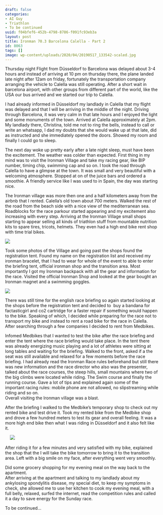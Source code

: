 ```yaml
---
draft: false
categories:
- AI Guy
- Triathlon
- To be continued
uuid: f04bfef6-452b-4798-8786-f091fc93eb3a
layout: post
title: Ironman 70.3 Barcelona Calella - Part 2
id: 8063
tags: []
image: wp-content/uploads/2020/04/20190517_133542-scaled.jpg
---
```


Thursday night Flight from Düsseldorf to Barcelona was delayed about 3-4 hours and instead of arriving at 10 pm on thursday there, the plane landed late night after 12am on friday, fortunately the transportation company arranging the vehicle to Calella was still operating. After a short wait in barcelona airport, with other groups from different part of the world, like the USA our bus arrived and we started our trip to Calella.

I had already informed in Düsseldorf my landlady in Calella that my flight was delayed and that I will be arriving in the middle of the night. Driving through Barcelona, it was very calm in that late hours and I enjoyed the light and some monuments of the town. Arrived at Calella approximately at 2pm. My landlady there, Christina, told me not to ring the bells, instead to call or write an whatsapp, I dad my doubts that she would wake up at that late, did as instructed and she immediately opened the doors. Showed my room and finally I could go to sleep.

The next day woke up pretty early after a late night sleep, must have been the excitement. The weather was colder than expected. First thing in my mind was to visit the Ironman Village and take my racing gear, like BIP number, timing chip, swimming cap and so on. I took the road through Calella to have a glimpse at the town. It was small and very beautiful with a welcoming atmosphere. Stopped at on of the juice bars and ordered a smoothie. A friendly service like I was used to in Spain, the day was starting nice.

The Ironman village was more then one and a half kilometers away from the airbnb that I rented. Calella’s old town about 700 meters. Walked the rest of the road from the beach side with a nice view of the mediterranean sea. Roadblocks for the race parkour started appearing and my excitement also increasing with every step. Arriving at the Ironman Village small shops starting to appear selling all kinds of triathlon stuff from mountable nutrition kits to spare tires, tricots, helmets. They even had a high end bike rent shop with time trial bikes.&nbsp;

![](https://factastichealth.com/wp-content/uploads/2020/04/20190517_133542-960x720.jpg)

Took some photos of the Village and going past the shops found the registration tent. Found my name on the registration list and received my ironman bracelet, that I had to wear for whole of the event to able to enter the briefing tent, official ironman shop and the transition area. Most importantly I got my Ironman backpack with all the gear and information for the race. Visited the official Ironman Shop and looked at the gear bought an Ironman magnet and a swimming goggles.

![](https://factastichealth.com/wp-content/uploads/2020/04/20190517_133222-960x720.jpg)

There was still time for the english race briefing so again started looking at the shops before the registration tent and decided to&nbsp; buy a bandana for factasticgirl and co2 cartridge for a faster repair if something would happen to the bike. Speaking of which, I decided while preparing for the race not to transport my bike and instead to rent a road bike for the race in Calella. After searching through a few companies I decided to rent from Medbikes.

Infomed Medbikes that I wanted to test the bike after the race briefing and enter the tent where the race briefing would take place. In the tent there was already energizing music playing and a lot of athletes were sitting at long tables and waiting for the briefing. Walked to the front, asked if a the seat was still available and relaxed for a few moments before the race briefing. I had already read the Ironman Race rules beforehand but still there was new information and the race director who also was the presenter, talked about the race courses, the steep hills, small mountains where two of the big climbs were located while riding. The Swim course and finally the running course. Gave a lot of tips and explained again some of the important racing rules: mobile phone are not allowed, no slipstreaming while riding and so on.  
Overall visiting the Ironman village was a blast.

After the briefing I walked to the Medbike’s temporary shop to check out my rented bike and test drive it. Took my rented bike from the Medbike shop and drove a few hundred meters to test its gear and overall feeling. It was a more high end bike then what I was riding in Düsseldorf and it also felt like it.&nbsp;

&nbsp;&nbsp;&nbsp; ![](https://factastichealth.com/wp-content/uploads/2020/04/20190517_145120-960x720.jpg)

After riding it for a few minutes and very satisfied with my bike, explained the shop that the I will take the bike tomorrow to bring it to the transition area. Left with a big smile on my face, after everything went very smoothly.  
  
Did some grocery shopping for my evening meal on the way back to the apartment.   
After arriving at the apartment and talking to my landlady about my ankylosing spondylitis disease, my special diet, to keep my symptoms in check, she allowed me to use her kitchen to cook my evening meal, with a full belly, relaxed, surfed the internet, read the competition rules and called it a day to save energy for the Sunday race.  
  
To be continued...

